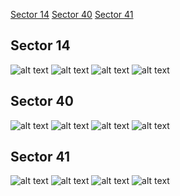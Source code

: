 [Sector 14](#sector14)
[Sector 40](#sector40)
[Sector 41](#sector41)

<a name = "sector14"></a>
## Sector 14
![alt text](/tt/TrES-1_Sector_14/TrES-1_Sector_14_a_TimeSeries.png)
![alt text](/tt/TrES-1_Sector_14/TrES-1_Sector_14_b_FoldedLightCurve.png)
![alt text](/tt/TrES-1_Sector_14/TrES-1_Sector_14_b_IndividualTransitsWithFit.png)
![alt text](/tt/TrES-1_Sector_14/TrES-1_Sector_14_c_TimingResiduals.png)

<a name = "sector40"></a>
## Sector 40
![alt text](/tt/TrES-1_Sector_40/TrES-1_Sector_40_a_TimeSeries.png)
![alt text](/tt/TrES-1_Sector_40/TrES-1_Sector_40_b_FoldedLightCurve.png)
![alt text](/tt/TrES-1_Sector_40/TrES-1_Sector_40_b_IndividualTransitsWithFit.png)
![alt text](/tt/TrES-1_Sector_40/TrES-1_Sector_40_c_TimingResiduals.png)

<a name = "sector41"></a>
## Sector 41
![alt text](/tt/TrES-1_Sector_41/TrES-1_Sector_41_a_TimeSeries.png)
![alt text](/tt/TrES-1_Sector_41/TrES-1_Sector_41_b_FoldedLightCurve.png)
![alt text](/tt/TrES-1_Sector_41/TrES-1_Sector_41_b_IndividualTransitsWithFit.png)
![alt text](/tt/TrES-1_Sector_41/TrES-1_Sector_41_c_TimingResiduals.png)

